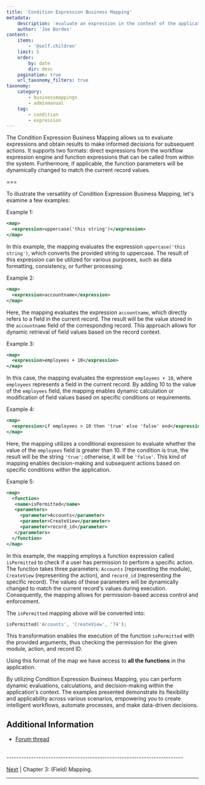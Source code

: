 ```yaml
---
title: 'Condition Expression Business Mapping'
metadata:
    description: 'evaluate an expression in the context of the application and get the result to decide subsequent actions'
    author: 'Joe Bordes'
content:
    items:
        - '@self.children'
    limit: 5
    order:
        by: date
        dir: desc
    pagination: true
    url_taxonomy_filters: true
taxonomy:
    category:
        - businessmappings
        - adminmanual
    tag:
        - condition
        - expression
---
```


The Condition Expression Business Mapping allows us to evaluate expressions and obtain results to make informed decisions for subsequent actions. It supports two formats: direct expressions from the workflow expression engine and function expressions that can be called from within the system. Furthermore, if applicable, the function parameters will be dynamically changed to match the current record values.

===

To illustrate the versatility of Condition Expression Business Mapping, let's examine a few examples:

Example 1:

```XML
<map>
  <expression>uppercase('this string')</expression>
</map>
```

In this example, the mapping evaluates the expression `uppercase('this string')`, which converts the provided string to uppercase. The result of this expression can be utilized for various purposes, such as data formatting, consistency, or further processing.

Example 2:

```XML
<map>
  <expression>accountname</expression>
</map>
```

Here, the mapping evaluates the expression `accountname`, which directly refers to a field in the current record. The result will be the value stored in the `accountname` field of the corresponding record. This approach allows for dynamic retrieval of field values based on the record context.

Example 3:

```XML
<map>
  <expression>employees + 10</expression>
</map>
```

In this case, the mapping evaluates the expression `employees + 10`, where `employees` represents a field in the current record. By adding 10 to the value of the `employees` field, the mapping enables dynamic calculation or modification of field values based on specific conditions or requirements.

Example 4:

```XML
<map>
  <expression>if employees > 10 then 'true' else 'false' end</expression>
</map>
```

Here, the mapping utilizes a conditional expression to evaluate whether the value of the `employees` field is greater than 10. If the condition is true, the result will be the string `'true'`; otherwise, it will be `'false'`. This kind of mapping enables decision-making and subsequent actions based on specific conditions within the application.

Example 5:

```XML
<map>
  <function>
   <name>isPermitted</name>
   <parameters>
     <parameter>Accounts</parameter>
     <parameter>CreateView</parameter>
     <parameter>record_id</parameter>
   </parameters>
  </function>
</map>
```

In this example, the mapping employs a function expression called `isPermitted` to check if a user has permission to perform a specific action. The function takes three parameters: `Accounts` (representing the module), `CreateView` (representing the action), and `record_id` (representing the specific record). The values of these parameters will be dynamically changed to match the current record's values during execution. Consequently, the mapping allows for permission-based access control and enforcement.

The `isPermitted` mapping above will be converted into:

```php
isPermitted('Accounts', 'CreateView', '74');
```

This transformation enables the execution of the function `isPermitted` with the provided arguments, thus checking the permission for the given module, action, and record ID.

Using this format of the map we have access to **all the functions** in the application.

By utilizing Condition Expression Business Mapping, you can perform dynamic evaluations, calculations, and decision-making within the application's context. The examples presented demonstrate its flexibility and applicability across various scenarios, empowering you to create intelligent workflows, automate processes, and make data-driven decisions.

## Additional Information

* [Forum thread](http://discussions.corebos.org/thread-642.html)


<br>
------------------------------------------------------------------------

[Next](../18.mapping ) | Chapter 3: (Field) Mapping.

------------------------------------------------------------------------